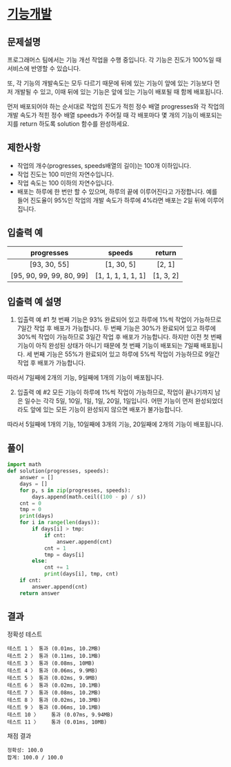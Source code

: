 # [기능개발][link]
## 문제설명
프로그래머스 팀에서는 기능 개선 작업을 수행 중입니다. 각 기능은 진도가 100%일 때 서비스에 반영할 수 있습니다.

또, 각 기능의 개발속도는 모두 다르기 때문에 뒤에 있는 기능이 앞에 있는 기능보다 먼저 개발될 수 있고, 이때 뒤에 있는 기능은 앞에 있는 기능이 배포될 때 함께 배포됩니다.

먼저 배포되어야 하는 순서대로 작업의 진도가 적힌 정수 배열 progresses와 각 작업의 개발 속도가 적힌 정수 배열 speeds가 주어질 때 각 배포마다 몇 개의 기능이 배포되는지를 return 하도록 solution 함수를 완성하세요.

## 제한사항
- 작업의 개수(progresses, speeds배열의 길이)는 100개 이하입니다.
- 작업 진도는 100 미만의 자연수입니다.
- 작업 속도는 100 이하의 자연수입니다.
- 배포는 하루에 한 번만 할 수 있으며, 하루의 끝에 이루어진다고 가정합니다. 예를 들어 진도율이 95%인 작업의 개발 속도가 하루에 4%라면 배포는 2일 뒤에 이루어집니다.

## 입출력 예
progresses|speeds|return
:---:|:---:|:---:|
[93, 30, 55]|[1, 30, 5]|[2, 1]
[95, 90, 99, 99, 80, 99]|[1, 1, 1, 1, 1, 1]|[1, 3, 2]

## 입출력 예 설명
1. 입출력 예 #1
첫 번째 기능은 93% 완료되어 있고 하루에 1%씩 작업이 가능하므로 7일간 작업 후 배포가 가능합니다.
두 번째 기능은 30%가 완료되어 있고 하루에 30%씩 작업이 가능하므로 3일간 작업 후 배포가 가능합니다. 하지만 이전 첫 번째 기능이 아직 완성된 상태가 아니기 때문에 첫 번째 기능이 배포되는 7일째 배포됩니다.
세 번째 기능은 55%가 완료되어 있고 하루에 5%씩 작업이 가능하므로 9일간 작업 후 배포가 가능합니다.

따라서 7일째에 2개의 기능, 9일째에 1개의 기능이 배포됩니다.

2. 입출력 예 #2
모든 기능이 하루에 1%씩 작업이 가능하므로, 작업이 끝나기까지 남은 일수는 각각 5일, 10일, 1일, 1일, 20일, 1일입니다. 어떤 기능이 먼저 완성되었더라도 앞에 있는 모든 기능이 완성되지 않으면 배포가 불가능합니다.

따라서 5일째에 1개의 기능, 10일째에 3개의 기능, 20일째에 2개의 기능이 배포됩니다.

## 풀이
```python
import math
def solution(progresses, speeds):
    answer = []
    days = []
    for p, s in zip(progresses, speeds):
        days.append(math.ceil((100 - p) / s))
    cnt = 0
    tmp = 0
    print(days)
    for i in range(len(days)):
        if days[i] > tmp:
            if cnt:
                answer.append(cnt)
            cnt = 1
            tmp = days[i]
        else:
            cnt += 1
            print(days[i], tmp, cnt)
    if cnt:
        answer.append(cnt)
    return answer
```
## 결과
정확성  테스트
```
테스트 1 〉	통과 (0.01ms, 10.2MB)
테스트 2 〉	통과 (0.11ms, 10.1MB)
테스트 3 〉	통과 (0.08ms, 10MB)
테스트 4 〉	통과 (0.06ms, 9.9MB)
테스트 5 〉	통과 (0.02ms, 9.9MB)
테스트 6 〉	통과 (0.02ms, 10.1MB)
테스트 7 〉	통과 (0.08ms, 10.2MB)
테스트 8 〉	통과 (0.02ms, 10.3MB)
테스트 9 〉	통과 (0.06ms, 10.1MB)
테스트 10 〉	통과 (0.07ms, 9.94MB)
테스트 11 〉	통과 (0.01ms, 10MB)
```
채점 결과
```
정확성: 100.0
합계: 100.0 / 100.0
```
[link]:https://programmers.co.kr/learn/courses/30/lessons/42586
